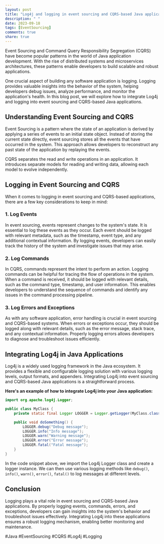 ```yaml
---
layout: post
title: "Log4j and logging in event sourcing and CQRS-based Java applications"
description: " "
date: 2023-09-18
tags: [EventSourcing]
comments: true
share: true
---
```


Event Sourcing and Command Query Responsibility Segregation (CQRS) have become popular patterns in the world of Java application development. With the rise of distributed systems and microservices architectures, these patterns enable developers to build scalable and robust applications.

One crucial aspect of building any software application is logging. Logging provides valuable insights into the behavior of the system, helping developers debug issues, analyze performance, and monitor the application's health. In this blog post, we will explore how to integrate Log4j and logging into event sourcing and CQRS-based Java applications.

## Understanding Event Sourcing and CQRS

Event Sourcing is a pattern where the state of an application is derived by applying a series of events to an initial state object. Instead of storing the current state directly, event sourcing stores all the events that have occurred in the system. This approach allows developers to reconstruct any past state of the application by replaying the events.

CQRS separates the read and write operations in an application. It introduces separate models for reading and writing data, allowing each model to evolve independently.

## Logging in Event Sourcing and CQRS

When it comes to logging in event sourcing and CQRS-based applications, there are a few key considerations to keep in mind:

### 1. Log Events
In event sourcing, events represent changes to the system's state. It is essential to log these events as they occur. Each event should be logged with relevant metadata, such as the timestamp, event type, and any additional contextual information. By logging events, developers can easily track the history of the system and investigate issues that may arise.

### 2. Log Commands
In CQRS, commands represent the intent to perform an action. Logging commands can be helpful for tracing the flow of operations in the system. When a command is received, it should be logged with relevant details, such as the command type, timestamp, and user information. This enables developers to understand the sequence of commands and identify any issues in the command processing pipeline.

### 3. Log Errors and Exceptions
As with any software application, error handling is crucial in event sourcing and CQRS-based systems. When errors or exceptions occur, they should be logged along with relevant details, such as the error message, stack trace, and any contextual information. Properly logging errors allows developers to diagnose and troubleshoot issues efficiently.

## Integrating Log4j in Java Applications

Log4j is a widely used logging framework in the Java ecosystem. It provides a flexible and configurable logging solution with various logging levels, output formats, and appenders. Integrating Log4j into event sourcing and CQRS-based Java applications is a straightforward process.

**Here's an example of how to integrate Log4j into your Java application:**

```java
import org.apache.log4j.Logger;

public class MyClass {
    private static final Logger LOGGER = Logger.getLogger(MyClass.class);

    public void doSomething() {
        LOGGER.debug("Debug message");
        LOGGER.info("Info message");
        LOGGER.warn("Warning message");
        LOGGER.error("Error message");
        LOGGER.fatal("Fatal message");
    }
}
```

In the code snippet above, we import the Log4j Logger class and create a logger instance. We can then use various logging methods like `debug()`, `info()`, `warn()`, `error()`, `fatal()` to log messages at different levels.

## Conclusion

Logging plays a vital role in event sourcing and CQRS-based Java applications. By properly logging events, commands, errors, and exceptions, developers can gain insights into the system's behavior and troubleshoot issues effectively. Integrating Log4j into these applications ensures a robust logging mechanism, enabling better monitoring and maintenance.

#Java #EventSourcing #CQRS #Log4j #Logging